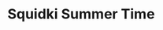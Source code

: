 ---
slug: squidki-summer-time
title: Squidki Summer Time
description: "Squidki Summer Time is an exciting online game. Play for free directly in your browser!"
icon: /images/new_mods/Sprunki Summer Time.png
url: https://wowtbc.net/sprunkin/summer-time1/index.html
previewImage: /images/new_mods/Sprunki Summer Time.png
type: new mods

# SEO配置
seo:
  title: "Squidki Summer Time - Play Free Online Game | Fun Browser Games"
  description: "Squidki Summer Time - Play this fun online game for free in your browser. No download required!"
  ogImage: "/images/new_mods/Sprunki Summer Time.png"
  keywords: "squidki-summer-time, online game, browser game, free game, new mods game, play online"

videoUrls:
  - https://www.youtube.com/embed/example1
  - https://www.youtube.com/embed/example2

whyPlay:
  title: "Why Play Squidki Summer Time?"
  items:
    - "Immersive Gameplay: Squidki Summer Time offers an engaging and immersive gaming experience that will keep you entertained for hours"
    - "Challenging Levels: Test your skills with increasingly difficult challenges and obstacles"
    - "Beautiful Graphics: Enjoy stunning visuals and smooth animations that bring the game world to life"
    - "Regular Updates: New content and features are added regularly to keep the game fresh and exciting"
    - "Free to Play: Experience all the fun without spending a penny"
    - "Community Features: Connect with other players, share strategies, and compete for high scores"
    - "Cross-Platform: Play on any device with a web browser, no downloads required"

features:
  title: "Key Features of Squidki Summer Time"
  image: "/images/new_mods/Sprunki Summer Time.png"
  items:
    - "Intuitive Controls: Easy to learn controls make Squidki Summer Time accessible for players of all skill levels"
    - "Multiple Game Modes: Enjoy various gameplay options that provide different challenges and experiences"
    - "Character Customization: Personalize your gaming experience with unique characters and items"
    - "Achievement System: Complete special tasks to earn rewards and recognition"
    - "Leaderboards: Compete with players worldwide and see who can achieve the highest scores"

characteristics:
  title: "Game Characteristics"
  image: "/images/new_mods/Sprunki Summer Time.png"
  items:
    - "Genre: New mods game with elements of strategy and skill"
    - "Difficulty: Suitable for both casual gamers and those seeking a challenge"
    - "Play Time: Quick sessions or extended gameplay, depending on your preference"
    - "Art Style: Vibrant and engaging visuals that enhance the gaming experience"
    - "Sound Design: Immersive audio that complements the gameplay perfectly"

info: "Squidki Summer Time is an exciting online game that offers players a unique and engaging gaming experience. With its intuitive controls, stunning visuals, and challenging gameplay, Squidki Summer Time provides hours of entertainment for players of all ages and skill levels. Whether you're looking for a quick gaming session during a break or an extended play session, Squidki Summer Time delivers an immersive experience that will keep you coming back for more. The game features multiple levels of increasing difficulty, ensuring that players are constantly challenged as they progress. With regular updates adding new content and features, Squidki Summer Time remains fresh and exciting, providing endless entertainment options for its growing community of players."

howToPlayIntro: "Welcome to Squidki Summer Time! This guide will walk you through the basics and help you master the game. Whether you're a beginner or looking to improve your skills, these tips and instructions will enhance your gaming experience."

howToPlaySteps:
  - title: "Getting Started"
    description: "Begin your Squidki Summer Time adventure by familiarizing yourself with the controls. Use your keyboard or mouse to navigate through the game interface. The tutorial will guide you through the basic mechanics and help you understand the objectives."
  - title: "Understanding the Objectives"
    description: "In Squidki Summer Time, your main goal is to progress through levels by completing specific objectives. Each level presents unique challenges that require different strategies and approaches."
  - title: "Mastering the Controls"
    description: "Practice using the controls to improve your precision and reaction time. Squidki Summer Time requires quick reflexes and strategic thinking to overcome obstacles and defeat opponents."
  - title: "Utilizing Power-ups"
    description: "Collect power-ups throughout the game to enhance your abilities and overcome difficult challenges. Each power-up offers unique advantages that can be crucial for success."
  - title: "Developing Strategies"
    description: "As you progress in Squidki Summer Time, develop effective strategies for different scenarios. Analyze patterns, anticipate challenges, and adapt your approach to maximize your performance."

faq:
  title: "Frequently Asked Questions about Squidki Summer Time"
  items:
    - question: "Is Squidki Summer Time free to play?"
      answer: "Yes, Squidki Summer Time is completely free to play directly in your web browser. No downloads or purchases are required to enjoy the full game experience."
    - question: "Can I play Squidki Summer Time on mobile devices?"
      answer: "Yes, Squidki Summer Time is optimized for both desktop and mobile play. You can enjoy the game on any device with a web browser and internet connection."
    - question: "Are there any in-game purchases?"
      answer: "While Squidki Summer Time is free to play, there may be optional in-game purchases available for cosmetic items or additional features that don't affect core gameplay."
    - question: "How often is Squidki Summer Time updated?"
      answer: "The developers regularly update Squidki Summer Time with new content, features, and improvements based on player feedback and game performance."
    - question: "Can I play Squidki Summer Time offline?"
      answer: "Currently, Squidki Summer Time requires an internet connection to play as it's a browser-based online game."
    - question: "Is Squidki Summer Time suitable for children?"
      answer: "Yes, Squidki Summer Time is designed to be family-friendly and suitable for players of all ages."
    - question: "How do I report bugs or issues?"
      answer: "If you encounter any problems while playing Squidki Summer Time, you can report them through the game's support page or contact the developers directly through their website."
    - question: "Still Have Questions?"
      answer: "If you have additional questions about Squidki Summer Time that aren't covered in this FAQ, please visit our support center or contact our customer service team for assistance."
---